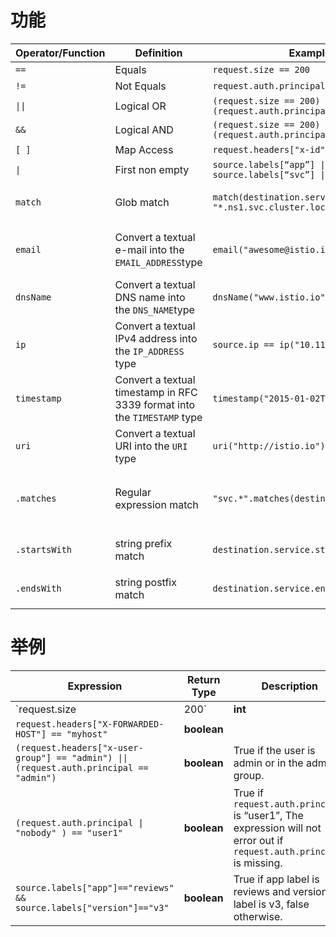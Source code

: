 # 功能

| Operator/Function | Definition                                                   | Example                                                      | Description                                                  |
| ----------------- | ------------------------------------------------------------ | ------------------------------------------------------------ | ------------------------------------------------------------ |
| `==`              | Equals                                                       | `request.size == 200`                                        |                                                              |
| `!=`              | Not Equals                                                   | `request.auth.principal != "admin"`                          |                                                              |
| `\|\|`            | Logical OR                                                   | `(request.size == 200) \|\| (request.auth.principal == “admin”)` |                                                              |
| `&&`              | Logical AND                                                  | `(request.size == 200) && (request.auth.principal == "admin")` |                                                              |
| `[ ]`             | Map Access                                                   | `request.headers["x-id"]`                                    |                                                              |
| `\|`              | First non empty                                              | `source.labels[“app”] \| source.labels[“svc”] \| “unknown”`  |                                                              |
| `match`           | Glob match                                                   | `match(destination.service, "*.ns1.svc.cluster.local")`      | Matches prefix or suffix based on the location of `*`        |
| `email`           | Convert a textual e-mail into the `EMAIL_ADDRESS`type        | `email("awesome@istio.io")`                                  | Use the `email` function to create an `EMAIL_ADDRESS`literal. |
| `dnsName`         | Convert a textual DNS name into the `DNS_NAME`type           | `dnsName("www.istio.io")`                                    | Use the `dnsName` function to create a `DNS_NAME`literal.    |
| `ip`              | Convert a textual IPv4 address into the `IP_ADDRESS` type    | `source.ip == ip("10.11.12.13")`                             | Use the `ip` function to create an `IP_ADDRESS` literal.     |
| `timestamp`       | Convert a textual timestamp in RFC 3339 format into the `TIMESTAMP` type | `timestamp("2015-01-02T15:04:35Z")`                          | Use the `timestamp` function to create a `TIMESTAMP`literal. |
| `uri`             | Convert a textual URI into the `URI` type                    | `uri("http://istio.io")`                                     | Use the `uri` function to create a `URI` literal.            |
| `.matches`        | Regular expression match                                     | `"svc.*".matches(destination.service)`                       | Matches `destination.service` against regular expression pattern `"svc.*"`. |
| `.startsWith`     | string prefix match                                          | `destination.service.startsWith("acme")`                     | Checks whether `destination.service` starts with `"acme"`.   |
| `.endsWith`       | string postfix match                                         | `destination.service.endsWith("acme")`                       | Checks whether `destination.service` ends with `"acme"`.     |

# 举例

| Expression                                                   | Return Type | Description                                                  |
| ------------------------------------------------------------ | ----------- | ------------------------------------------------------------ |
| `request.size | 200`                                         | **int**     | `request.size` if available, otherwise 200.                  |
| `request.headers["X-FORWARDED-HOST"] == "myhost"`            | **boolean** |                                                              |
| `(request.headers["x-user-group"] == "admin") \|\| (request.auth.principal == "admin")` | **boolean** | True if the user is admin or in the admin group.             |
| `(request.auth.principal \| "nobody" ) == "user1"`           | **boolean** | True if `request.auth.principal` is “user1”, The expression will not error out if `request.auth.principal` is missing. |
| `source.labels["app"]=="reviews" && source.labels["version"]=="v3"` | **boolean** | True if app label is reviews and version label is v3, false otherwise. |

